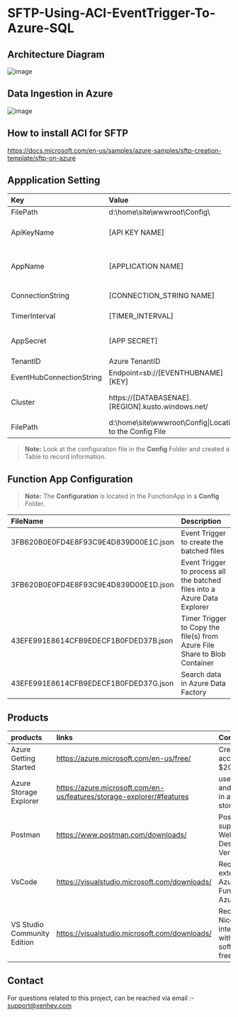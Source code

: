 # SFTP-Using-ACI-EventTrigger-To-Azure-SQL

## Architecture Diagram

![image](https://user-images.githubusercontent.com/15838780/168822692-74fb4c69-ea6c-461a-9b47-58ba81fbced4.png)


## Data Ingestion in Azure
![image](https://user-images.githubusercontent.com/15838780/164335631-cb14552e-2c03-474b-ae8a-1c2960dd650e.png)

## How to install  ACI for SFTP ##

https://docs.microsoft.com/en-us/samples/azure-samples/sftp-creation-template/sftp-on-azure
## Appplication Setting 

|Key|Value | Comment|
|:----|:----|:----|
|FilePath| d:\home\site\wwwroot\Config\ |Folder is optional
|ApiKeyName|[API KEY NAME]|Will be passed in the header  :  the file name of the config.
|AppName| [APPLICATION NAME]| This is the name of the Function App. Used in log analytics|
|ConnectionString|[CONNECTION_STRING NAME]|Example  "ConnectionString"|
|TimerInterval|[TIMER_INTERVAL]|Example  "0 */1 * * * *" 1 MIN|
|AppSecret|[APP SECRET]|Credentials for the Service Principle Identity|
|TenantID|Azure TenantID| ----|
|EventHubConnectionString|Endpoint=sb://[EVENTHUBNAME][KEY]| connection string to eventhub|
|Cluster|https://[DATABASENAE].[REGION].kusto.windows.net/| NAME and REGION for the NoSQL Database|
|FilePath|d:\\home\site\wwwroot\Config\|Location to the Config File|





> **Note:**  Look at the configuration file in the **Config** Folder and created a Table to record information.

## Function App  Configuration 

> **Note:** The **Configuration** is located in the  FunctionApp  in a **Config** Folder.

|FileName|Description|
|:----|:----|
|3FB620B0E0FD4E8F93C9E4D839D00E1C.json| Event Trigger to create the batched files|
|3FB620B0E0FD4E8F93C9E4D839D00E1D.json| Event Trigger to process all the batched files into a Azure Data Explorer|
|43EFE991E8614CFB9EDECF1B0FDED37B.json| Timer Trigger to Copy the file(s) from Azure File Share to Blob Container|
|43EFE991E8614CFB9EDECF1B0FDED37G.json| Search data in Azure Data Factory|


  
  ## Products

|products|links|Comments|
|:----|:----|:----|
|Azure Getting Started |https://azure.microsoft.com/en-us/free/| Create free account + $200 in Credit|
|Azure Storage Explorer|https://azure.microsoft.com/en-us/features/storage-explorer/#features|useful view and query data in azure table storage|
|Postman|https://www.postman.com/downloads/|Postman supports the Web or Desktop Version|
|VsCode| https://visualstudio.microsoft.com/downloads/ |  Required extensions. Azure Functions, Azure Account
|VS Studio Community Edition |https://visualstudio.microsoft.com/downloads/| Recommended. Nice intergration with Azure. software is free.

  
  
  ## Contact
  
For questions related to this project, can be reached via email :- support@xenhey.com
